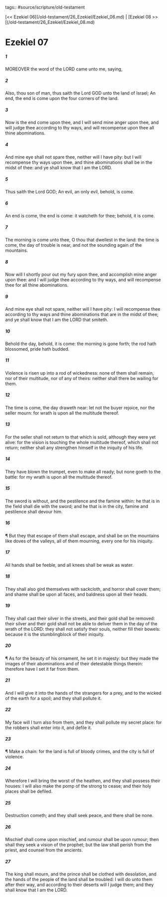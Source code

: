 tags:: #source/scripture/old-testament

[<< Ezekiel 06[(/old-testament/26_Ezekiel/Ezekiel_06.md) | [Ezekiel 08 >>[(/old-testament/26_Ezekiel/Ezekiel_08.md)

# Ezekiel 07

##### 1

MOREOVER the word of the LORD came unto me, saying,

##### 2

Also, thou son of man, thus saith the Lord GOD unto the land of Israel; An end, the end is come upon the four corners of the land.

##### 3

Now is the end come upon thee, and I will send mine anger upon thee, and will judge thee according to thy ways, and will recompense upon thee all thine abominations.

##### 4

And mine eye shall not spare thee, neither will I have pity: but I will recompense thy ways upon thee, and thine abominations shall be in the midst of thee: and ye shall know that I am the LORD.

##### 5

Thus saith the Lord GOD; An evil, an only evil, behold, is come.

##### 6

An end is come, the end is come: it watcheth for thee; behold, it is come.

##### 7

The morning is come unto thee, O thou that dwellest in the land: the time is come, the day of trouble is near, and not the sounding again of the mountains.

##### 8

Now will I shortly pour out my fury upon thee, and accomplish mine anger upon thee: and I will judge thee according to thy ways, and will recompense thee for all thine abominations.

##### 9

And mine eye shall not spare, neither will I have pity: I will recompense thee according to thy ways and thine abominations that are in the midst of thee; and ye shall know that I am the LORD that smiteth.

##### 10

Behold the day, behold, it is come: the morning is gone forth; the rod hath blossomed, pride hath budded.

##### 11

Violence is risen up into a rod of wickedness: none of them shall remain, nor of their multitude, nor of any of theirs: neither shall there be wailing for them.

##### 12

The time is come, the day draweth near: let not the buyer rejoice, nor the seller mourn: for wrath is upon all the multitude thereof.

##### 13

For the seller shall not return to that which is sold, although they were yet alive: for the vision is touching the whole multitude thereof, which shall not return; neither shall any strengthen himself in the iniquity of his life.

##### 14

They have blown the trumpet, even to make all ready; but none goeth to the battle: for my wrath is upon all the multitude thereof.

##### 15

The sword is without, and the pestilence and the famine within: he that is in the field shall die with the sword; and he that is in the city, famine and pestilence shall devour him.

##### 16

¶ But they that escape of them shall escape, and shall be on the mountains like doves of the valleys, all of them mourning, every one for his iniquity.

##### 17

All hands shall be feeble, and all knees shall be weak as water.

##### 18

They shall also gird themselves with sackcloth, and horror shall cover them; and shame shall be upon all faces, and baldness upon all their heads.

##### 19

They shall cast their silver in the streets, and their gold shall be removed: their silver and their gold shall not be able to deliver them in the day of the wrath of the LORD: they shall not satisfy their souls, neither fill their bowels: because it is the stumblingblock of their iniquity.

##### 20

¶ As for the beauty of his ornament, he set it in majesty: but they made the images of their abominations and of their detestable things therein: therefore have I set it far from them.

##### 21

And I will give it into the hands of the strangers for a prey, and to the wicked of the earth for a spoil; and they shall pollute it.

##### 22

My face will I turn also from them, and they shall pollute my secret place: for the robbers shall enter into it, and defile it.

##### 23

¶ Make a chain: for the land is full of bloody crimes, and the city is full of violence.

##### 24

Wherefore I will bring the worst of the heathen, and they shall possess their houses: I will also make the pomp of the strong to cease; and their holy places shall be defiled.

##### 25

Destruction cometh; and they shall seek peace, and there shall be none.

##### 26

Mischief shall come upon mischief, and rumour shall be upon rumour; then shall they seek a vision of the prophet; but the law shall perish from the priest, and counsel from the ancients.

##### 27

The king shall mourn, and the prince shall be clothed with desolation, and the hands of the people of the land shall be troubled: I will do unto them after their way, and according to their deserts will I judge them; and they shall know that I am the LORD.

